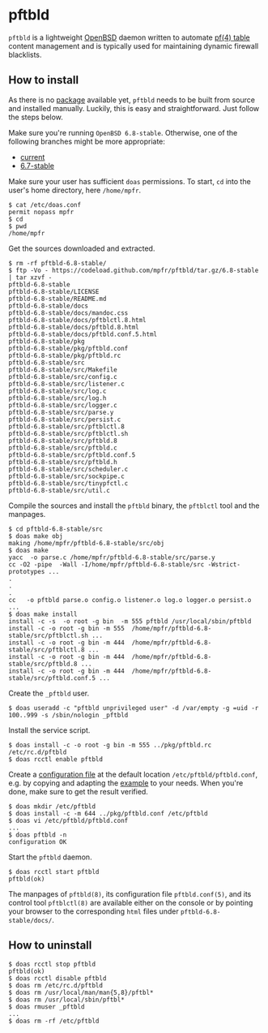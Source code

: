# pftbld

`pftbld` is a lightweight [OpenBSD](https://www.openbsd.org) daemon written to automate [pf(4) table](http://man.openbsd.org/pf.conf#TABLES) content management and is typically used for maintaining dynamic firewall blacklists.

## How to install

As there is no [package](https://www.openbsd.org/faq/faq15.html) available yet, `pftbld` needs to be built from source and installed manually. Luckily, this is easy and straightforward. Just follow the steps below.

Make sure you're running `OpenBSD 6.8-stable`. Otherwise, one of the following branches might be more appropriate:
* [current](https://github.com/mpfr/pftbld)
* [6.7-stable](https://github.com/mpfr/pftbld/tree/6.7-stable)

Make sure your user has sufficient `doas` permissions. To start, `cd` into the user's home directory, here `/home/mpfr`.

```
$ cat /etc/doas.conf
permit nopass mpfr
$ cd
$ pwd
/home/mpfr
```

Get the sources downloaded and extracted.

```
$ rm -rf pftbld-6.8-stable/
$ ftp -Vo - https://codeload.github.com/mpfr/pftbld/tar.gz/6.8-stable | tar xzvf -
pftbld-6.8-stable
pftbld-6.8-stable/LICENSE
pftbld-6.8-stable/README.md
pftbld-6.8-stable/docs
pftbld-6.8-stable/docs/mandoc.css
pftbld-6.8-stable/docs/pftblctl.8.html
pftbld-6.8-stable/docs/pftbld.8.html
pftbld-6.8-stable/docs/pftbld.conf.5.html
pftbld-6.8-stable/pkg
pftbld-6.8-stable/pkg/pftbld.conf
pftbld-6.8-stable/pkg/pftbld.rc
pftbld-6.8-stable/src
pftbld-6.8-stable/src/Makefile
pftbld-6.8-stable/src/config.c
pftbld-6.8-stable/src/listener.c
pftbld-6.8-stable/src/log.c
pftbld-6.8-stable/src/log.h
pftbld-6.8-stable/src/logger.c
pftbld-6.8-stable/src/parse.y
pftbld-6.8-stable/src/persist.c
pftbld-6.8-stable/src/pftblctl.8
pftbld-6.8-stable/src/pftblctl.sh
pftbld-6.8-stable/src/pftbld.8
pftbld-6.8-stable/src/pftbld.c
pftbld-6.8-stable/src/pftbld.conf.5
pftbld-6.8-stable/src/pftbld.h
pftbld-6.8-stable/src/scheduler.c
pftbld-6.8-stable/src/sockpipe.c
pftbld-6.8-stable/src/tinypfctl.c
pftbld-6.8-stable/src/util.c
```

Compile the sources and install the `pftbld` binary, the `pftblctl` tool and the manpages.

```
$ cd pftbld-6.8-stable/src
$ doas make obj
making /home/mpfr/pftbld-6.8-stable/src/obj
$ doas make
yacc  -o parse.c /home/mpfr/pftbld-6.8-stable/src/parse.y
cc -O2 -pipe  -Wall -I/home/mpfr/pftbld-6.8-stable/src -Wstrict-prototypes ...
.
.
.
cc   -o pftbld parse.o config.o listener.o log.o logger.o persist.o ...
$ doas make install
install -c -s  -o root -g bin  -m 555 pftbld /usr/local/sbin/pftbld
install -c -o root -g bin -m 555  /home/mpfr/pftbld-6.8-stable/src/pftblctl.sh ...
install -c -o root -g bin -m 444  /home/mpfr/pftbld-6.8-stable/src/pftblctl.8 ...
install -c -o root -g bin -m 444  /home/mpfr/pftbld-6.8-stable/src/pftbld.8 ...
install -c -o root -g bin -m 444  /home/mpfr/pftbld-6.8-stable/src/pftbld.conf.5 ...
```

Create the `_pftbld` user.

```
$ doas useradd -c "pftbld unprivileged user" -d /var/empty -g =uid -r 100..999 -s /sbin/nologin _pftbld
```

Install the service script.

```
$ doas install -c -o root -g bin -m 555 ../pkg/pftbld.rc /etc/rc.d/pftbld
$ doas rcctl enable pftbld
```

Create a [configuration file](https://mpfr.github.io/pftbld/pftbld.conf.5.html) at the default location `/etc/pftbld/pftbld.conf`, e.g. by copying and adapting the [example](pkg/pftbld.conf) to your needs. When you're done, make sure to get the result verified.

```
$ doas mkdir /etc/pftbld
$ doas install -c -m 644 ../pkg/pftbld.conf /etc/pftbld
$ doas vi /etc/pftbld/pftbld.conf
...
$ doas pftbld -n
configuration OK
```

Start the `pftbld` daemon.

```
$ doas rcctl start pftbld
pftbld(ok)
```

The manpages of `pftbld(8)`, its configuration file `pftbld.conf(5)`, and its control tool `pftblctl(8)` are available either on the console or by pointing your browser to the corresponding `html` files under `pftbld-6.8-stable/docs/`.

## How to uninstall

```
$ doas rcctl stop pftbld
pftbld(ok)
$ doas rcctl disable pftbld
$ doas rm /etc/rc.d/pftbld
$ doas rm /usr/local/man/man{5,8}/pftbl*
$ doas rm /usr/local/sbin/pftbl*
$ doas rmuser _pftbld
...
$ doas rm -rf /etc/pftbld
```

